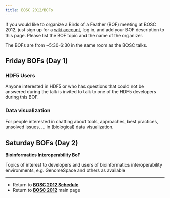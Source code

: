 ```yaml
---
title: BOSC 2012/BOFs
---
```


If you would like to organize a Birds of a Feather (BOF) meeting at BOSC
2012, just sign up for a [ wiki account](Special:Userlogin "wikilink"),
log in, and add your BOF description to this page. Please list the BOF
topic and the name of the organizer.

The BOFs are from ~5:30-6:30 in the same room as the BOSC talks.

Friday BOFs (Day 1)
-------------------

### HDF5 Users

Anyone interested in HDF5 or who has questions that could not be
answered during the talk is invited to talk to one of the HDF5
developers during this BOF.

### Data visualization

For people interested in chatting about tools, approaches, best
practices, unsolved issues, ... in (biological) data visualization.

Saturday BOFs (Day 2)
---------------------

**Bioinformatics Interoperability BoF**

Topics of interest to developers and users of bioinformatics
interoperability environments, e.g. GenomeSpace and others as available

------------------------------------------------------------------------

-   Return to **[ BOSC 2012 Schedule](BOSC_2012_Schedule "wikilink")**
-   Return to **[ BOSC 2012](BOSC_2012 "wikilink")** main page

